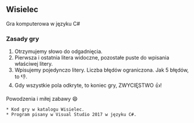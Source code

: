 ## Wisielec
Gra komputerowa w języku C#

### Zasady gry
1. Otrzymujemy słowo do odgadnięcia.
2. Pierwsza i ostatnia litera widoczne, pozostałe puste do wpisania właściwej litery.
3. Wpisujemy pojedynczo litery. Liczba błędów ograniczona. Jak 5 błędów, to :-1:.
4. Gdy wszystkie pola odkryte, to koniec gry, ZWYCIĘSTWO :thumbsup:!

Powodzenia i miłej zabawy :smile:

```
* Kod gry w katalogu Wisielec.
* Program pisany w Visual Studio 2017 w języku C#.
```
